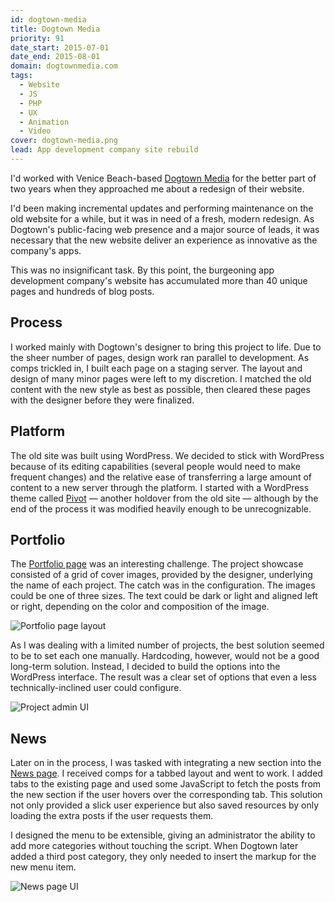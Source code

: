 ```yaml
---
id: dogtown-media
title: Dogtown Media
priority: 91
date_start: 2015-07-01
date_end: 2015-08-01
domain: dogtownmedia.com
tags:
  - Website
  - JS
  - PHP
  - UX
  - Animation
  - Video
cover: dogtown-media.png
lead: App development company site rebuild
---
```


I'd worked with Venice Beach-based [Dogtown Media](http://{{domain}}) for the better part of two years when they approached me about a redesign of their website.

I'd been making incremental updates and performing maintenance on the old website for a while, but it was in need of a fresh, modern redesign. As Dogtown's public-facing web presence and a major source of leads, it was necessary that the new website deliver an experience as innovative as the company's apps.

This was no insignificant task. By this point, the burgeoning app development company's website has accumulated more than <span class="num">40</span> unique pages and hundreds of blog posts.

## Process

I worked mainly with Dogtown's designer to bring this project to life. Due to the sheer number of pages, design work ran parallel to development. As comps trickled in, I built each page on a staging server. The layout and design of many minor pages were left to my discretion. I matched the old content with the new style as best as possible, then cleared these pages with the designer before they were finalized.

## Platform

The old site was built using WordPress. We decided to stick with WordPress because of its editing capabilities (several people would need to make frequent changes) and the relative ease of transferring a large amount of content to a new server through the platform. I started with a WordPress theme called [Pivot](http://www.tommusrhodus.com/portfolio/pivot-wordpress-theme/) — another holdover from the old site — although by the end of the process it was modified heavily enough to be unrecognizable.

## Portfolio

The [Portfolio page](http://{{domain}}/portfolio/) was an interesting challenge. The project showcase consisted of a grid of cover images, provided by the designer, underlying the name of each project. The catch was in the configuration. The images could be one of three sizes. The text could be dark or light and aligned left or right, depending on the color and composition of the image.

![Portfolio page layout]({{assets}}/portfolio-layout.png)

As I was dealing with a limited number of projects, the best solution seemed to be to set each one manually. Hardcoding, however, would not be a good long-term solution. Instead, I decided to build the options into the WordPress interface. The result was a clear set of options that even a less technically-inclined user could configure.

![Project admin UI]({{assets}}/project-admin-ui.png)

## News

Later on in the process, I was tasked with integrating a new section into the [News page](http://{{domain}}/news/). I received comps for a tabbed layout and went to work. I added tabs to the existing page and used some JavaScript to fetch the posts from the new section if the user hovers over the corresponding tab. This solution not only provided a slick user experience but also saved resources by only loading the extra posts if the user requests them.

I designed the menu to be extensible, giving an administrator the ability to add more categories without touching the script. When Dogtown later added a third post category, they only needed to insert the markup for the new menu item.

![News page UI]({{assets}}/dogtown-news-tabs.png)
